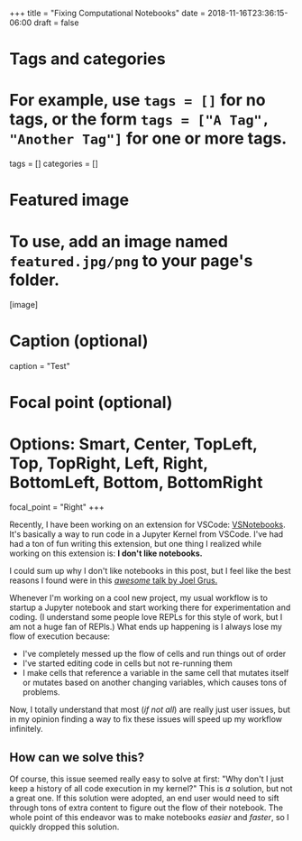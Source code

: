 +++
title = "Fixing Computational Notebooks"
date = 2018-11-16T23:36:15-06:00
draft = false

# Tags and categories
# For example, use `tags = []` for no tags, or the form `tags = ["A Tag", "Another Tag"]` for one or more tags.
tags = []
categories = []

# Featured image
# To use, add an image named `featured.jpg/png` to your page's folder. 
[image]
  # Caption (optional)
  caption = "Test"

  # Focal point (optional)
  # Options: Smart, Center, TopLeft, Top, TopRight, Left, Right, BottomLeft, Bottom, BottomRight
  focal_point = "Right"
+++

Recently, I have been working on an extension for VSCode: [VSNotebooks](https://github.com/pavanagrawal123/VSNotebooks). It's basically a way to run code in a Jupyter Kernel from VSCode. I've had had a ton of fun writing this extension, but one thing I realized while working on this extension is: **I don't like notebooks.** 

I could sum up why I don't like notebooks in this post, but I feel like the best reasons I found were in this [*awesome* talk by Joel Grus.](https://www.youtube.com/watch?v=7jiPeIFXb6U)

Whenever I'm working on a cool new project, my usual workflow is to startup a Jupyter notebook and start working there for experimentation and coding. (I understand some people love REPLs for this style of work, but I am not a huge fan of REPls.) What ends up happening is I always lose my flow of execution because:

* I've completely messed up the flow of cells and run things out of order
* I've started editing code in cells but not re-running them
* I make cells that reference a variable in the same cell that mutates itself or mutates based on another changing variables, which causes tons of problems.

Now, I totally understand that most (*if not all*) are really just user issues, but in my opinion finding a way to fix these issues will speed up my workflow infinitely.

## How can we solve this?

Of course, this issue seemed really easy to solve at first: "Why don't I just keep a history of all code execution in my kernel?" This is *a* solution, but not a great one. If this solution were adopted, an end user would need to sift through tons of extra content to figure out the flow of their notebook. The whole point of this endeavor was to make notebooks *easier* and *faster*, so I quickly dropped this solution. 